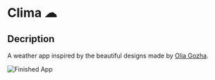 # Clima ☁

## Decription

A weather app inspired by the beautiful designs made by [Olia Gozha](https://dribbble.com/shots/4663154-).

![Finished App](https://github.com/londonappbrewery/Images/blob/master/clima-demo.gif)
